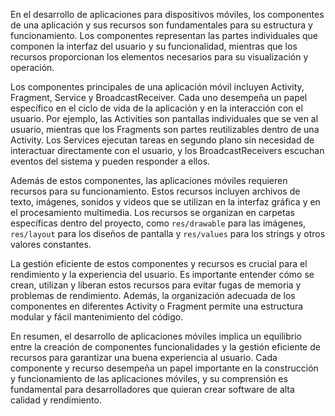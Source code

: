 En el desarrollo de aplicaciones para dispositivos móviles, los componentes de una aplicación y sus recursos son fundamentales para su estructura y funcionamiento. Los componentes representan las partes individuales que componen la interfaz del usuario y su funcionalidad, mientras que los recursos proporcionan los elementos necesarios para su visualización y operación.

Los componentes principales de una aplicación móvil incluyen Activity, Fragment, Service y BroadcastReceiver. Cada uno desempeña un papel específico en el ciclo de vida de la aplicación y en la interacción con el usuario. Por ejemplo, las Activities son pantallas individuales que se ven al usuario, mientras que los Fragments son partes reutilizables dentro de una Activity. Los Services ejecutan tareas en segundo plano sin necesidad de interactuar directamente con el usuario, y los BroadcastReceivers escuchan eventos del sistema y pueden responder a ellos.

Además de estos componentes, las aplicaciones móviles requieren recursos para su funcionamiento. Estos recursos incluyen archivos de texto, imágenes, sonidos y videos que se utilizan en la interfaz gráfica y en el procesamiento multimedia. Los recursos se organizan en carpetas específicas dentro del proyecto, como `res/drawable` para las imágenes, `res/layout` para los diseños de pantalla y `res/values` para los strings y otros valores constantes.

La gestión eficiente de estos componentes y recursos es crucial para el rendimiento y la experiencia del usuario. Es importante entender cómo se crean, utilizan y liberan estos recursos para evitar fugas de memoria y problemas de rendimiento. Además, la organización adecuada de los componentes en diferentes Activity o Fragment permite una estructura modular y fácil mantenimiento del código.

En resumen, el desarrollo de aplicaciones móviles implica un equilibrio entre la creación de componentes funcionalidades y la gestión eficiente de recursos para garantizar una buena experiencia al usuario. Cada componente y recurso desempeña un papel importante en la construcción y funcionamiento de las aplicaciones móviles, y su comprensión es fundamental para desarrolladores que quieran crear software de alta calidad y rendimiento.
